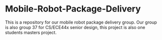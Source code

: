 # Mobile-Robot-Package-Delivery
This is a repository for our mobile robot package delivery group. Our group is also group 37 for CS/ECE44x senior design, this project is also one students masters project.
